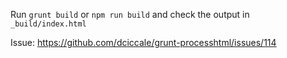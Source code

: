 Run `grunt build` or `npm run build` and check the output in `_build/index.html`

Issue: https://github.com/dciccale/grunt-processhtml/issues/114